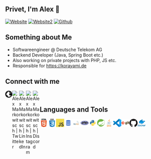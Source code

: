 ## Privet, I'm Alex 💪

[![Website](https://img.shields.io/website?label=alexmarkowitsch.de&style=for-the-badge&url=https%3A%2F%2Falexmarkowitsch.de)](https://alexmarkowitsch.de)
[![Website2](https://img.shields.io/website?label=korayami.de&style=for-the-badge&url=https%3A%2F%2Fkorayami.de)](https://korayami.de)
[![Github](https://img.shields.io/github/followers/alexmarkowitsch?color=red&label=Follow%20on%20Github&logo=github&style=for-the-badge)](https://github.com/alexmarkowitsch/)

## Something about Me
- Softwareengineer @ Deutsche Telekom AG
- Backend Developer (Java, Spring Boot etc.)
- Also working on private projects with PHP, JS etc.
- Responsible for https://korayami.de

## Connect with me
[<img align="left" alt="alexmarkowitsch.de" width="22px" src="https://raw.githubusercontent.com/iconic/open-iconic/master/svg/globe.svg" />][website]
[<img align="left" alt="Alex Markowitsch | Twitter" width="22px" src="https://cdn.jsdelivr.net/npm/simple-icons@v3/icons/twitter.svg" />][twitter]
[<img align="left" alt="Alex Markowitsch | LinkedIn" width="22px" src="https://cdn.jsdelivr.net/npm/simple-icons@v3/icons/linkedin.svg" />][linkedin]
[<img align="left" alt="Alex Markowitsch | Instagram" width="22px" src="https://cdn.jsdelivr.net/npm/simple-icons@v3/icons/instagram.svg" />][instagram]
[<img align="left" alt="Alex Markowitsch | Discord" width="22px" src="https://cdn.jsdelivr.net/npm/simple-icons@v3/icons/discord.svg" />][discord]

<br />

## Languages and Tools
<img align="left" alt="HTML5" width="26px" src="https://raw.githubusercontent.com/github/explore/80688e429a7d4ef2fca1e82350fe8e3517d3494d/topics/html/html.png" />
<img align="left" alt="CSS3" width="26px" src="https://raw.githubusercontent.com/github/explore/80688e429a7d4ef2fca1e82350fe8e3517d3494d/topics/css/css.png" />
<img align="left" alt="JavaScript" width="26px" src="https://raw.githubusercontent.com/github/explore/80688e429a7d4ef2fca1e82350fe8e3517d3494d/topics/javascript/javascript.png" />
<img align="left" alt="SQL" width="26px" src="https://raw.githubusercontent.com/github/explore/80688e429a7d4ef2fca1e82350fe8e3517d3494d/topics/sql/sql.png" />
<img align="left" alt="MySQL" width="26px" src="https://raw.githubusercontent.com/github/explore/80688e429a7d4ef2fca1e82350fe8e3517d3494d/topics/mysql/mysql.png" />
<img align="left" alt="PHP" width="26px" src="https://raw.githubusercontent.com/github/explore/ccc16358ac4530c6a69b1b80c7223cd2744dea83/topics/php/php.png" />
<img align="left" alt="Python" width="26px" src="https://raw.githubusercontent.com/github/explore/80688e429a7d4ef2fca1e82350fe8e3517d3494d/topics/python/python.png" />
<img align="left" alt="Spring Boot" width="26px" src="https://raw.githubusercontent.com/github/explore/80688e429a7d4ef2fca1e82350fe8e3517d3494d/topics/spring-boot/spring-boot.png" />
<img align="left" alt="Java" width="26px" src="https://raw.githubusercontent.com/github/explore/80688e429a7d4ef2fca1e82350fe8e3517d3494d/topics/java/java.png" />
<img align="left" alt="Visual Studio Code" width="26px" src="https://raw.githubusercontent.com/github/explore/80688e429a7d4ef2fca1e82350fe8e3517d3494d/topics/visual-studio-code/visual-studio-code.png" />
<img align="left" alt="Git" width="26px" src="https://raw.githubusercontent.com/github/explore/80688e429a7d4ef2fca1e82350fe8e3517d3494d/topics/git/git.png" />
<img align="left" alt="GitHub" width="26px" src="https://raw.githubusercontent.com/github/explore/78df643247d429f6cc873026c0622819ad797942/topics/github/github.png" />
<img align="left" alt="Docker" width="26px" src="https://raw.githubusercontent.com/github/explore/80688e429a7d4ef2fca1e82350fe8e3517d3494d/topics/docker/docker.png" />



[website]:      https://korayami.de
[linkedin]:     https://www.linkedin.com/in/alex-markowitsch/
[discord]:      https://discord.gg/fS8fYxS
[twitter]:      https://twitter.com/MarkowitschAlex
[instagram]:    https://www.instagram.com/alex_markowitsch/
